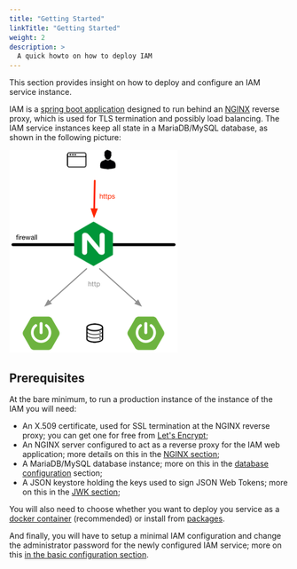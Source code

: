```yaml
---
title: "Getting Started"
linkTitle: "Getting Started"
weight: 2
description: >
  A quick howto on how to deploy IAM
---
```


This section provides insight on how to deploy and configure an IAM service
instance.

IAM is a [spring boot application][spring-boot] designed to run behind an [NGINX][nginx]
reverse proxy, which is used for TLS termination and possibly load balancing.
The IAM service instances keep all state in a MariaDB/MySQL database, as shown
in the following picture:

![IAM deployment overview](images/iam-deployment.png)


## Prerequisites

At the bare minimum, to run a production instance of the instance of the IAM
you will need:

- An X.509 certificate, used for SSL termination at the NGINX reverse proxy;
  you can get one for free from [Let's Encrypt][lets-encrypt];
- An NGINX server configured to act as a reverse proxy for the IAM web
  application; more details on this in the [NGINX section](nginx);
- A MariaDB/MySQL database instance; more on this in the [database
  configuration](mariadb)
  section;
- A JSON keystore holding the keys used to sign JSON Web Tokens; more on this
  in the [JWK section](jwk);

You will also need to choose whether you want to deploy you service as a
[docker container](docker) (recommended) or install from
[packages](packages).

And finally, you will have to setup a minimal IAM configuration and change the
administrator password for the newly configured IAM service; more on this
[in the basic configuration section](basic_setup).

[lets-encrypt]: https://letsencrypt.org/
[spring-boot]: https://spring.io/projects/spring-boot
[nginx]: https://www.nginx.com/
